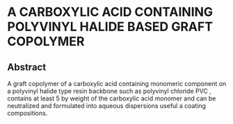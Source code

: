 # A CARBOXYLIC ACID CONTAINING POLYVINYL HALIDE BASED GRAFT COPOLYMER

## Abstract
A graft copolymer of a carboxylic acid containing monomeric component on a polyvinyl halide type resin backbone such as polyvinyl chloride PVC , contains at least 5 by weight of the carboxylic acid monomer and can be neutralized and formulated into aqueous dispersions useful a coating compositions.